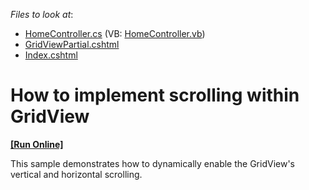 <!-- default file list -->
*Files to look at*:

* [HomeController.cs](./CS/EnableScrollingDynamically/Controllers/HomeController.cs) (VB: [HomeController.vb](./VB/EnableScrollingDynamically/Controllers/HomeController.vb))
* [GridViewPartial.cshtml](./CS/EnableScrollingDynamically/Views/Home/GridViewPartial.cshtml)
* [Index.cshtml](./CS/EnableScrollingDynamically/Views/Home/Index.cshtml)
<!-- default file list end -->
# How to implement scrolling within GridView
<!-- run online -->
**[[Run Online]](https://codecentral.devexpress.com/e2920/)**
<!-- run online end -->


<p>This sample demonstrates how to dynamically enable the GridView's vertical and horizontal scrolling.</p>

<br/>


